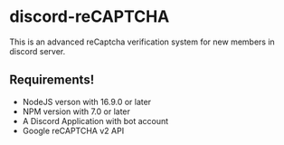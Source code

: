 # discord-reCAPTCHA

This is an advanced reCaptcha verification system for new members in discord server.

## Requirements!

- NodeJS verson with 16.9.0 or later
- NPM version with 7.0 or later
- A Discord Application with bot account
- Google reCAPTCHA v2 API

